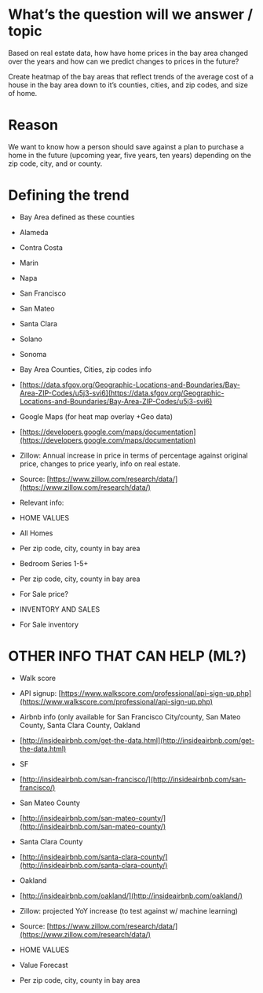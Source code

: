 
# What’s the question will we answer / topic

Based on real estate data, how have home prices in the bay area changed over the years and how can we predict changes to prices in the future?

 Create heatmap of the bay areas that reflect trends of the average cost of a house in the bay area down to it’s counties, cities, and zip codes, and size of home.
  

# Reason

We want to know how a person should save against a plan to purchase a home in the future (upcoming year, five years, ten years) depending on the zip code, city, and or county.

  


  

# Defining the trend

-   Bay Area defined as these counties
    

-   Alameda
    
-   Contra Costa
    
-   Marin
    
-   Napa
    
-   San Francisco
    
-   San Mateo
    
-   Santa Clara
    
-   Solano
    
-   Sonoma
    

  

-   Bay Area Counties, Cities, zip codes info
    

-   [https://data.sfgov.org/Geographic-Locations-and-Boundaries/Bay-Area-ZIP-Codes/u5j3-svi6](https://data.sfgov.org/Geographic-Locations-and-Boundaries/Bay-Area-ZIP-Codes/u5j3-svi6)
    

  

-   Google Maps (for heat map overlay +Geo data)
    

-   [https://developers.google.com/maps/documentation](https://developers.google.com/maps/documentation)
    

  

-   Zillow: Annual increase in price in terms of percentage against original price, changes to price yearly, info on real estate.
    

-   Source: [https://www.zillow.com/research/data/](https://www.zillow.com/research/data/)
    

-   Relevant info:
    

-   HOME VALUES
    

-   All Homes
    

-   Per zip code, city, county in bay area
    

-   Bedroom Series 1-5+
    

-   Per zip code, city, county in bay area
    

-   For Sale price?
    

-   INVENTORY AND SALES
    

-   For Sale inventory
    

  

# OTHER INFO THAT CAN HELP (ML?)

-   Walk score
    

-   API signup: [https://www.walkscore.com/professional/api-sign-up.php](https://www.walkscore.com/professional/api-sign-up.php)
    

  

-   Airbnb info (only available for San Francisco City/county, San Mateo County, Santa Clara County, Oakland
    

-   [http://insideairbnb.com/get-the-data.html](http://insideairbnb.com/get-the-data.html)
    

-   SF
    

-   [http://insideairbnb.com/san-francisco/](http://insideairbnb.com/san-francisco/)
    

-   San Mateo County
    

-   [http://insideairbnb.com/san-mateo-county/](http://insideairbnb.com/san-mateo-county/)
    

-   Santa Clara County
    

-   [http://insideairbnb.com/santa-clara-county/](http://insideairbnb.com/santa-clara-county/)
    

-   Oakland
    

-   [http://insideairbnb.com/oakland/](http://insideairbnb.com/oakland/)
    

  

-   Zillow: projected YoY increase (to test against w/ machine learning)
    

-   Source: [https://www.zillow.com/research/data/](https://www.zillow.com/research/data/)
    

-   HOME VALUES
    

-   Value Forecast
    

-   Per zip code, city, county in bay area
